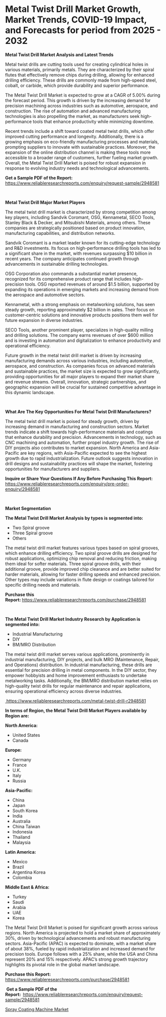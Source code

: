 <p><h1>Metal Twist Drill Market Growth, Market Trends, COVID-19 Impact, and Forecasts for period from 2025 - 2032</h1></p><p><strong>Metal Twist Drill Market Analysis and Latest Trends</strong></p>
<p><p>Metal twist drills are cutting tools used for creating cylindrical holes in various materials, primarily metals. They are characterized by their spiral flutes that effectively remove chips during drilling, allowing for enhanced drilling efficiency. These drills are commonly made from high-speed steel, cobalt, or carbide, which provide durability and superior performance.</p><p>The Metal Twist Drill Market is expected to grow at a CAGR of 5.00% during the forecast period. This growth is driven by the increasing demand for precision machining across industries such as automotive, aerospace, and construction. The rise of automation and advanced manufacturing technologies is also propelling the market, as manufacturers seek high-performance tools that enhance productivity while minimizing downtime.</p><p>Recent trends include a shift toward coated metal twist drills, which offer improved cutting performance and longevity. Additionally, there is a growing emphasis on eco-friendly manufacturing processes and materials, prompting suppliers to innovate with sustainable practices. Moreover, the expansion of the online distribution channel is making these tools more accessible to a broader range of customers, further fueling market growth. Overall, the Metal Twist Drill Market is poised for robust expansion in response to evolving industry needs and technological advancements.</p></p>
<p><strong>Get a Sample PDF of the Report:&nbsp;</strong> <a href="https://www.reliableresearchreports.com/enquiry/request-sample/2948581?utm_campaign=2233&utm_medium=2&utm_source=Github&utm_content=ia&utm_term=12032025&utm_id=metal-twist-drill">https://www.reliableresearchreports.com/enquiry/request-sample/2948581</a></p>
<p>&nbsp;</p>
<p><strong>Metal Twist Drill Major Market Players</strong></p>
<p><p>The metal twist drill market is characterized by strong competition among key players, including Sandvik Coromant, OSG, Kennametal, SECO Tools, Stanley Black & Decker, and Mitsubishi Materials, among others. These companies are strategically positioned based on product innovation, manufacturing capabilities, and distribution networks.</p><p>Sandvik Coromant is a market leader known for its cutting-edge technology and R&D investments. Its focus on high-performance drilling tools has led to a significant share in the market, with revenues surpassing $10 billion in recent years. The company anticipates continued growth through advancements in sustainable drilling technologies.</p><p>OSG Corporation also commands a substantial market presence, recognized for its comprehensive product range that includes high-precision tools. OSG reported revenues of around $1.5 billion, supported by expanding its operations in emerging markets and increasing demand from the aerospace and automotive sectors.</p><p>Kennametal, with a strong emphasis on metalworking solutions, has seen steady growth, reporting approximately $2 billion in sales. Their focus on customer-centric solutions and innovative products positions them well for future expansion in diverse industries.</p><p>SECO Tools, another prominent player, specializes in high-quality milling and drilling solutions. The company earns revenues of over $600 million and is investing in automation and digitalization to enhance productivity and operational efficiency.</p><p>Future growth in the metal twist drill market is driven by increasing manufacturing demands across various industries, including automotive, aerospace, and construction. As companies focus on advanced materials and sustainable practices, the market size is expected to grow significantly, providing opportunities for all major players to expand their market share and revenue streams. Overall, innovation, strategic partnerships, and geographic expansion will be crucial for sustained competitive advantage in this dynamic landscape.</p></p>
<p>&nbsp;</p>
<p><strong>What Are The Key Opportunities For Metal Twist Drill Manufacturers?</strong></p>
<p><p>The metal twist drill market is poised for steady growth, driven by increasing demand in manufacturing and construction sectors. Market trends indicate a shift towards high-performance materials and coatings that enhance durability and precision. Advancements in technology, such as CNC machining and automation, further propel industry growth. The rise of DIY projects also contributes to market expansion. North America and Asia-Pacific are key regions, with Asia-Pacific expected to see the highest growth due to rapid industrialization. Future outlook suggests innovation in drill designs and sustainability practices will shape the market, fostering opportunities for manufacturers and suppliers.</p></p>
<p><strong>Inquire or Share Your Questions If Any Before Purchasing This Report:</strong> <a href="https://www.reliableresearchreports.com/enquiry/pre-order-enquiry/2948581?utm_campaign=2233&utm_medium=2&utm_source=Github&utm_content=ia&utm_term=12032025&utm_id=metal-twist-drill">https://www.reliableresearchreports.com/enquiry/pre-order-enquiry/2948581</a></p>
<p>&nbsp;</p>
<p><strong>Market Segmentation</strong></p>
<p><strong>The Metal Twist Drill Market Analysis by types is segmented into:</strong></p>
<p><ul><li>Two Spiral groove</li><li> Three Spiral groove</li><li> Others</li></ul></p>
<p><p>The metal twist drill market features various types based on spiral grooves, which enhance drilling efficiency. Two spiral groove drills are designed for robust applications, optimizing chip removal and reducing friction, making them ideal for softer materials. Three spiral groove drills, with their additional groove, provide improved chip clearance and are better suited for harder materials, allowing for faster drilling speeds and enhanced precision. Other types may include variations in flute design or coatings tailored for specific drilling needs and materials.</p></p>
<p><strong>Purchase this Report:&nbsp;</strong><a href="https://www.reliableresearchreports.com/purchase/2948581?utm_campaign=2233&utm_medium=2&utm_source=Github&utm_content=ia&utm_term=12032025&utm_id=metal-twist-drill">https://www.reliableresearchreports.com/purchase/2948581</a></p>
<p>&nbsp;</p>
<p><strong>The Metal Twist Drill Market Industry Research by Application is segmented into:</strong></p>
<p><ul><li>Industrial Manufacturing</li><li> DIY</li><li> BM/MRO Distribution</li></ul></p>
<p><p>The metal twist drill market serves various applications, prominently in industrial manufacturing, DIY projects, and bulk MRO (Maintenance, Repair, and Operations) distribution. In industrial manufacturing, these drills are essential for precision drilling in metal components. In the DIY sector, they empower hobbyists and home improvement enthusiasts to undertake metalworking tasks. Additionally, the BM/MRO distribution market relies on high-quality twist drills for regular maintenance and repair applications, ensuring operational efficiency across diverse industries.</p></p>
<p><a href="https://www.reliableresearchreports.com/metal-twist-drill-r2948581?utm_campaign=2233&utm_medium=2&utm_source=Github&utm_content=ia&utm_term=12032025&utm_id=metal-twist-drill">&nbsp;https://www.reliableresearchreports.com/metal-twist-drill-r2948581</a></p>
<p><strong>In terms of Region, the Metal Twist Drill Market Players available by Region are:</strong></p>
<p>
    <p> <strong> North America: </strong>
        <ul>
            <li>United States</li>
            <li>Canada</li>
        </ul>
        </p> 
    <p> <strong> Europe: </strong>
        <ul>
            <li>Germany</li>
            <li>France</li>
            <li>U.K.</li>
            <li>Italy</li>
            <li>Russia</li>
        </ul>
        </p> 
    <p> <strong> Asia-Pacific: </strong>
        <ul>
            <li>China</li>
            <li>Japan</li>
            <li>South Korea</li>
            <li>India</li>
            <li>Australia</li>
            <li>China Taiwan</li>
            <li>Indonesia</li>
            <li>Thailand</li>
            <li>Malaysia</li>
        </ul>
        </p> 
    <p> <strong> Latin America: </strong>
        <ul>
            <li>Mexico</li>
            <li>Brazil</li>
            <li>Argentina Korea</li>
            <li>Colombia</li>
        </ul>
        </p> 
    <p> <strong> Middle East & Africa: </strong>
        <ul>
            <li>Turkey</li>
            <li>Saudi</li>
            <li>Arabia</li>
            <li>UAE</li>
            <li>Korea</li>
        </ul>
    </p>
    </p>
<p><p>The Metal Twist Drill Market is poised for significant growth across various regions. North America is projected to hold a market share of approximately 30%, driven by technological advancements and robust manufacturing sectors. Asia-Pacific (APAC) is expected to dominate, with a market share of about 38%, fueled by rapid industrialization and increased demand for precision tools. Europe follows with a 25% share, while the USA and China represent 20% and 15% respectively. APAC’s strong growth trajectory highlights its pivotal role in the global market landscape.</p></p>
<p><strong>Purchase this Report: </strong><a href="https://www.reliableresearchreports.com/purchase/2948581?utm_campaign=2233&utm_medium=2&utm_source=Github&utm_content=ia&utm_term=12032025&utm_id=metal-twist-drill">https://www.reliableresearchreports.com/purchase/2948581</a></p>
<p>&nbsp;<strong>Get a Sample PDF of the Report:&nbsp;&nbsp;</strong><a href="https://www.reliableresearchreports.com/enquiry/request-sample/2948581?utm_campaign=2233&utm_medium=2&utm_source=Github&utm_content=ia&utm_term=12032025&utm_id=metal-twist-drill">https://www.reliableresearchreports.com/enquiry/request-sample/2948581</a></p>
<p><strong></strong></p>
<p><p><a href="https://github.com/bauldlimle6h/Market-Research-Report-List-1/blob/main/spray-coating-machine-market.md?utm_campaign=2233&utm_medium=2&utm_source=Github&utm_content=ia&utm_term=12032025&utm_id=metal-twist-drill">Spray Coating Machine Market</a></p></p>